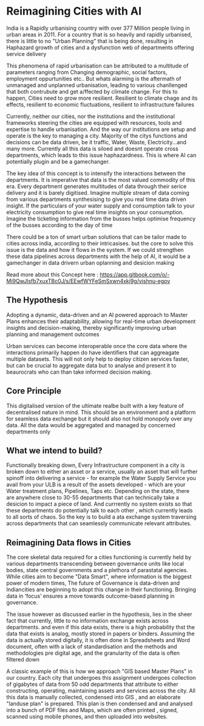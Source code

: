 # Reimagining Cities with AI
India is a Rapidly urbanising country with over 377 Million people living in urban areas in 2011. For a country that is so heavily and rapidly urbanised, there is little to no "Urban Planning" that is being done, resulting in Haphazard growth of cities and a dysfunction web of departments offering service delivery

This phenomena of rapid urbanisation can be attributed to a multitude of parameters ranging from Changing demographic, social factors, employment oppurtunities etc.. But whats alarming is the aftermath of unmanaged and unplanned urbanisation, leading to various chanllenged that both contrubute and get a/ffected by climate change. For this to happen, Cities need to grow more resilient. Resilient to climate chage and its effects, resilient to economic fluctuations, resilient to infrastructure failures

Currently, neither our cities, nor the institutions and the institutional frameworks steering the cities are equipped with resources, tools and expertise to handle urbanisation. And the way our institutions are setup and operate is the key to managing a city. Majority of the citys functions and decisions can be data driven, be it traffic, Water, Waste, Electricity...and many more. Currently all this data is siloed and doesnt operate cross departments, which leads to this issue haphazardness. This is where AI can potentially plugin and be a gamechanger. 

The key idea of this concept is to intensify the interactions between the departments. It is imperative that data is the most valued commodity of this era. Every department generates multitudes of data through their serice delivery and it is barely digitised. Imagine multiple stream of data coming from various departments synthesising to give you real time data driven insight. If the particulars of your water supply and consumption talk to your electricity consumption to give real time insights on your consumption. Imagine the ticketing information from the busses helps optimise frequency of the busses according to the day of time

There could be a ton of smart urban solutions that can be tailor made to cities across india, according to their intricasises. but the core to solve this issue is the data and how it flows in the system. If we could strengthen these data pipelines across departments with the help of AI, it would be a gamechanger in data drivern urban oplanning and desicion making

Read more about this Concept here : https://app.gitbook.com/o/-Mi9QwJlsfb7xuxTBc0J/s/EEwfWYFeSmSxwn4xkj9g/vishnu-egov

##  The Hypothesis ##

Adopting a dynamic, data-driven and an AI powered approach to Master Plans enhances their adaptability, allowing for real-time urban development insights and decision-making, thereby significantly improving urban planning and management outcomes

Urban services can become interoperable once the core data where the interactions primarily happen do have identifiers that can aggreagate multiple datasets. This will not only help to deploy citizen services faster, but can be crucial to aggregate data but to analyse and present it to beaurocrats who can than take informed decision making.

## Core Principle ##
This digitalised version of the ultimate realbe built with a key feature of decentralised nature in mind. This should be an environment and a platform for seamless data exchange but it should also not hold monopoly over any data. All the data would be aggregated and managed by concerned departments only 

## What we intend to build? ##
Functionally breaking down, Every Infrastructure component in a city is broken down to either an asset or a service, usually an asset that will further spinoff into delivering a service - for example the Water Supply Service you avail from your ULB is a result of the assets developed - which are your Water treatment plans, Pipelines, Taps etc. Depending on the state, there are anywhere close to 30-55 departments that can technically take a desicion to impact a piece of land. And currrently no system exists so that these departments do potentially talk to each other , which currently leads to all sorts of chaos. So the key is to build a ata exchange system traversing across departments that can seamlessly communicate relevant attributes. 

## Reimagining Data flows in Cities ##
The core skeletal data required for a cities functioning is currently held by various departments transcending between governance units like local bodies, state central governments and a plethora of parastatal agencies. While cities aim to become "Data Smart", where information is the biggest power of modern times, The future of Governance is data-driven and Indiancities are beginning to adopt this change in their functioning. Bringing data in ‘focus’ ensures a move towards outcome-based planning in governance.

The issue however as discussed earlier in the hypothesis, lies in the sheer fact that currently, little to no information exchange exists across departments. and even if this data exists, there is a high probability thst the data that exists is analog, mostly stored in papers or binders. Assuming the data is actually stored digitally, it is often done in Spreadsheets and Word document, often with a lack of standardisation and the methods and methodologies pre digital age, and the granularity of the data is often filtered down

A classic example of this is how we approach "GIS based Master Plans" in our country. Each city that undergoes this assignment undergoes collection of gigabytes of data from 50 odd departments that attribute to either constructing, operating, maintaining assets and services across the city. All this data is manually collected, condensed into GIS , and an elaborate "landuse plan" is prepared.  This plan is then condensed and and analysed into a bunch of PDF files and Maps, which are often printed , signed, scanned using mobile phones, and then uploaded into websites.  

